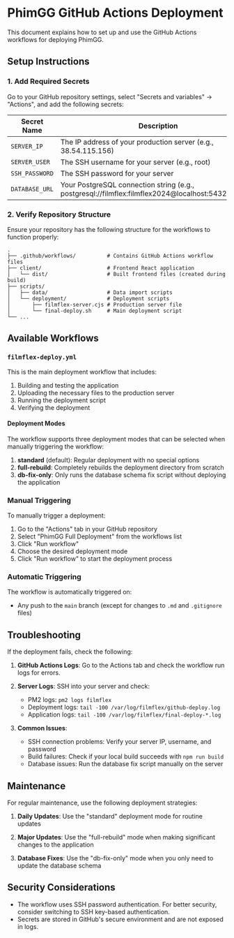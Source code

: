 # PhimGG GitHub Actions Deployment

This document explains how to set up and use the GitHub Actions workflows for deploying PhimGG.

## Setup Instructions

### 1. Add Required Secrets

Go to your GitHub repository settings, select "Secrets and variables" → "Actions", and add the following secrets:

| Secret Name | Description |
|-------------|-------------|
| `SERVER_IP` | The IP address of your production server (e.g., 38.54.115.156) |
| `SERVER_USER` | The SSH username for your server (e.g., root) |
| `SSH_PASSWORD` | The SSH password for your server |
| `DATABASE_URL` | Your PostgreSQL connection string (e.g., postgresql://filmflex:filmflex2024@localhost:5432/filmflex) |

### 2. Verify Repository Structure

Ensure your repository has the following structure for the workflows to function properly:

```
.
├── .github/workflows/          # Contains GitHub Actions workflow files
├── client/                     # Frontend React application
│   └── dist/                   # Built frontend files (created during build)
├── scripts/
│   ├── data/                   # Data import scripts
│   └── deployment/             # Deployment scripts
│       ├── filmflex-server.cjs # Production server file
│       └── final-deploy.sh     # Main deployment script
└── ...
```

## Available Workflows

### `filmflex-deploy.yml`

This is the main deployment workflow that includes:

1. Building and testing the application
2. Uploading the necessary files to the production server
3. Running the deployment script
4. Verifying the deployment

#### Deployment Modes

The workflow supports three deployment modes that can be selected when manually triggering the workflow:

1. **standard** (default): Regular deployment with no special options
2. **full-rebuild**: Completely rebuilds the deployment directory from scratch
3. **db-fix-only**: Only runs the database schema fix script without deploying the application

### Manual Triggering

To manually trigger a deployment:

1. Go to the "Actions" tab in your GitHub repository
2. Select "PhimGG Full Deployment" from the workflows list
3. Click "Run workflow"
4. Choose the desired deployment mode
5. Click "Run workflow" to start the deployment process

### Automatic Triggering

The workflow is automatically triggered on:
- Any push to the `main` branch (except for changes to `.md` and `.gitignore` files)

## Troubleshooting

If the deployment fails, check the following:

1. **GitHub Actions Logs**: Go to the Actions tab and check the workflow run logs for errors.

2. **Server Logs**: SSH into your server and check:
   - PM2 logs: `pm2 logs filmflex`
   - Deployment logs: `tail -100 /var/log/filmflex/github-deploy.log`
   - Application logs: `tail -100 /var/log/filmflex/final-deploy-*.log`

3. **Common Issues**:
   - SSH connection problems: Verify your server IP, username, and password
   - Build failures: Check if your local build succeeds with `npm run build`
   - Database issues: Run the database fix script manually on the server

## Maintenance

For regular maintenance, use the following deployment strategies:

1. **Daily Updates**: Use the "standard" deployment mode for routine updates

2. **Major Updates**: Use the "full-rebuild" mode when making significant changes to the application

3. **Database Fixes**: Use the "db-fix-only" mode when you only need to update the database schema

## Security Considerations

- The workflow uses SSH password authentication. For better security, consider switching to SSH key-based authentication.
- Secrets are stored in GitHub's secure environment and are not exposed in logs.